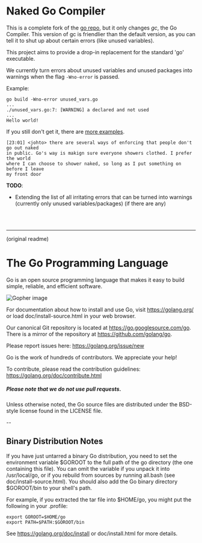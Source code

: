 # Naked Go Compiler

This is a complete fork of the [go repo](https://go.googlesource.com/go/), but it only changes *gc*, the Go Compiler. This version of gc is friendlier than the default version, as you can tell it to shut up about certain errors (like unused variables).

This project aims to provide a drop-in replacement for the standard 'go' executable.

We currently turn errors about unused variables and unused packages into warnings when the flag `-Wno-error` is passed.

Example:

	go build -Wno-error unused_vars.go
	...
	./unused_vars.go:7: [WARNING] a declared and not used
	...
	Hello world!

If you still don't get it, there are [more examples](https://github.com/nakedgc/etc).

	[23:01] <johto> there are several ways of enforcing that people don't go out naked
	in public. Go's way is makign sure everyone showers clothed. I prefer the world
	where I can choose to shower naked, so long as I put something on before I leave 
	my front door

**TODO**:
  - Extending the list of all irritating errors that can be turned into warnings (currently only unused variables/packages) (if there are any)

<br/>
<br/>
<hr/>
(original readme)


# The Go Programming Language

Go is an open source programming language that makes it easy to build simple,
reliable, and efficient software.

![Gopher image](doc/gopher/fiveyears.jpg)

For documentation about how to install and use Go,
visit https://golang.org/ or load doc/install-source.html
in your web browser.

Our canonical Git repository is located at https://go.googlesource.com/go.
There is a mirror of the repository at https://github.com/golang/go.

Please report issues here: https://golang.org/issue/new

Go is the work of hundreds of contributors. We appreciate your help!

To contribute, please read the contribution guidelines:
	https://golang.org/doc/contribute.html

##### Please note that we do not use pull requests.

Unless otherwise noted, the Go source files are distributed
under the BSD-style license found in the LICENSE file.

--

## Binary Distribution Notes

If you have just untarred a binary Go distribution, you need to set
the environment variable $GOROOT to the full path of the go
directory (the one containing this file).  You can omit the
variable if you unpack it into /usr/local/go, or if you rebuild
from sources by running all.bash (see doc/install-source.html).
You should also add the Go binary directory $GOROOT/bin
to your shell's path.

For example, if you extracted the tar file into $HOME/go, you might
put the following in your .profile:

	export GOROOT=$HOME/go
	export PATH=$PATH:$GOROOT/bin

See https://golang.org/doc/install or doc/install.html for more details.
